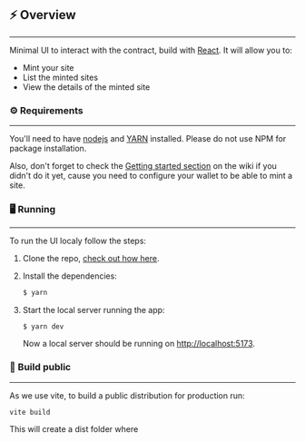 ## ⚡ Overview
---

Minimal UI to interact with the contract, build with [React](https://reactjs.org/). It will allow you to:

- Mint your site
- List the minted sites
- View the details of the minted site

### ⚙️ Requirements
---

You'll need to have [nodejs](https://nodejs.org/en/) and [YARN](https://classic.yarnpkg.com/lang/en/docs/install/#mac-stable) installed. Please do not use NPM for package installation.

Also, don't forget to check the [Getting started section](https://github.com/fleekxyz/contracts/wiki/Getting-Started) on the wiki if you didn't do it yet, cause you need to configure your wallet to be able to mint a site.

### 🖥️ Running
---

To run the UI localy follow the steps:

1. Clone the repo, [check out how here](https://docs.github.com/en/repositories/creating-and-managing-repositories/cloning-a-repository).

2. Install the dependencies:

   ```bash
   $ yarn
   ```

3. Start the local server running the app:

   ```
   $ yarn dev
   ```

   Now a local server should be running on [http://localhost:5173](http://localhost:5173).


### 🤖 Build public
---
As we use vite, to build a public distribution for production run:

```
vite build
```

This will create a dist folder where 